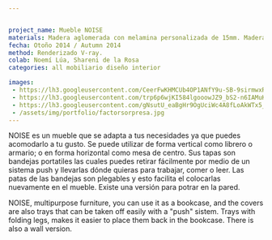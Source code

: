 ```yaml
---


project_name: Mueble NOISE
materials: Madera aglomerada con melamina personalizada de 15mm. Madera de pino de 15mm. Tubo de acero de 1 pulgada.
fecha: Otoño 2014 / Autumn 2014
method: Renderizado V-ray.
colab: Noemí Lúa, Shareni de la Rosa
categories: all mobiliario diseño interior

images:
 - https://lh3.googleusercontent.com/CeerFwKHMCUb4OP1ANfY9u-SB-9sirmwxR4XvtSfSzZgtpZi8OmDCIsmMDrpxUm04Y10j-XPZQ1Bk60nAK6mRLXHlNXSiK8n01V8XM6WfJV4U5-v36-YTpgs9PJv4XGM3ol672QSU2niNhXJZUCCCG8E3CnFu7tnn_r3HB5hk6jh6ClWwojDd3wIwATzKY5np0rYWSpo_I4W9ebNPQWovaWkkV54Iy8VCvfkW_dVeZ4Cjt07px5ecYZU0R4n8lfzV0UuuaptL7l6rMbAtVpceyFrbsn_IXzCrYwcEKSDh5UL3jFVfEs4Xt2BKfq6fjUD5qjh5su9oSii1AHbmY4cON3rDmhCmeKuQkl7fGDK7g6M661cVi0fff9Yl5UNGK1279kaL9jBDlJC9kHzinC6NdALiJ2_kZIF9JfAeIupThN75ZgzefvDitMIHbrSBYBiDjjI5Cru6mVc7Dzc6x8wkQvqUtxDq1OM2ZoUrFQGHQTBfAgi3F807Ax3sG_UhMHrg_qPj7J_YzhRDleK6JN9TW3F2dm2ZsswKuYMV27xZ0sV=w903-h677-no
 - https://lh3.googleusercontent.com/trp6p6wjKI584lgooowJZ9_bS2-n6IAMuK4-PzmrMkTClqhHcQgO8YuF7HBrbAh7Osaac-WUSvk2RmMUNZbgpFLooJL-0sT2hk4rQ7rkWYyLjgsdUiAjhzScBbPPDi21TcAFnR1MmeVL5qAgNuKsi5_YWGwOQZTfujPnu2QBsxGu7qrO9wXoJV3SCzfEZDxdtu1I6EetaUjYPvlVpvTdI87ie7Y1enclxgw5jZDne8ZsNuC-3elcECSFIk0f9Ry09wt5fPWJQ2QLhyRLQ6K97vCbkPQgqP7C6aUBK5jbssvUt1ue6Am8TuY_ZJe0fJ4Fjvwgvg7GWIlT_LXKlEv4wu4XyLwkdu9F0w55aCbnxdEg1Thyv9Ue0gosUi09Q57XymrsW2Su960HIcNjQccs-bM5bj7kU1yto810TBSXwYwoBZdu7rPMJ7zv9kqkCA1-AbW09GQww_IHtdRsuYUA2W7SnFJdSO0dAsSdG7sPRQ_vP-eKqhO0-D7TbKpiLyKe58A8PuSkACbPXAwZLUvzNQ_ZgoWtbdhMn4baond2gv1q=w844-h633-no
 - https://lh3.googleusercontent.com/gNsutU_eaBgHr9OgUciWc4A8fLoAkWTx5_kdukk9FQ7YNbXTQUTYF3E2kVUZfTiyv9U34F6gzMApwlZOCNCPbC9gZJRnKVi9Qh3oAgPSS0hT_cTqoDQxPsP8DtbGP3EWHb6h7TqnofaEASUTcTGF-RpYxGyoT9GHPoBzbaD0vT9I-5L2yNwo7NkbPbzO9GCQszclGGJlzvjOoSN-syDdojy_r-vmyGEZS4jX_Kew3_LO2pb122RHHP9cUlH6bFrAdl9owEduAA67v3fO_AgakvtjwxNnXs_7fW9PnRopNpMmPjkObEqXoO8QkdAgH5ncYiJolJvL6MfZJlnQYt57K4wtMYgc8dcsOz9KdYwLs9dYYtvmtPszsFeOKqzXyWK_Iuhula3xSi9aPSYZo0hQA356sRnOGkIfozzH7engepP0YNnz8CWetACyh5nWMeuwrYwmltoY1B2rKwKnNXskMPWnoPIcQmZ4v8r-NkPc3ClIWnfn9GVCsxOuaLeHFRixSYXdFtK3S1FiWn139UTtk1lHM6DHfyA-7KfJPo3ov6HZ=w898-h633-no
 - /assets/img/portfolio/factorsorpresa.jpg
---
```


NOISE es un mueble que se adapta a tus necesidades ya que puedes acomodarlo a tu gusto. Se puede utilizar de forma vertical como librero o armario; o en forma horizontal como mesa de centro. Sus tapas son bandejas portatiles las cuales puedes retirar fácilmente por medio de un sistema push y llevarlas dónde quieras para trabajar, comer o leer. Las patas de las bandejas son plegables y esto facilita el colocarlas nuevamente en el mueble. Existe una versión para potrar en la pared.


NOISE, multipurpose furniture, you can use it as a bookcase, and the covers are also trays that can be taken off easily with a "push" sistem. Trays with folding legs, makes it easier to place them back in the bookcase. There is also a wall version.  
